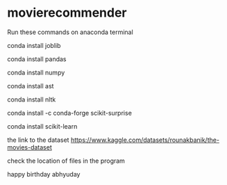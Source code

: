 # movierecommender
Run these commands on anaconda terminal


conda install joblib

conda install pandas 

conda install numpy 

conda install ast 

conda install nltk

conda install -c conda-forge scikit-surprise 

conda install scikit-learn

the link to the dataset https://www.kaggle.com/datasets/rounakbanik/the-movies-dataset

check the location of files in the program

happy birthday abhyuday


